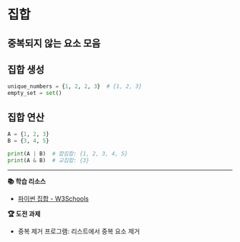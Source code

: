 # 집합
## 중복되지 않는 요소 모음

## 집합 생성
```python
unique_numbers = {1, 2, 2, 3}  # {1, 2, 3}
empty_set = set()
```

## 집합 연산
```python
A = {1, 2, 3}
B = {3, 4, 5}

print(A | B)  # 합집합: {1, 2, 3, 4, 5}
print(A & B)  # 교집합: {3}
```

---
**📚 학습 리소스**
- [파이썬 집합 - W3Schools](https://www.w3schools.com/python/python_sets.asp)

**🏆 도전 과제**
- 중복 제거 프로그램: 리스트에서 중복 요소 제거 